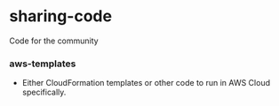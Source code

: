 # sharing-code
Code for the community

### aws-templates

- Either CloudFormation templates or other code to run in AWS Cloud specifically. 